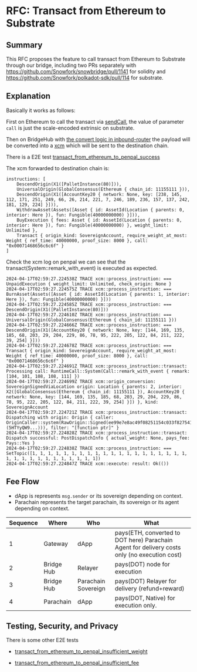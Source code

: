 # RFC: Transact from Ethereum to Substrate


## Summary

This RFC proposes the feature to call transact from Ethereum to Substrate through our bridge, including two PRs separately with https://github.com/Snowfork/snowbridge/pull/1141 for solidity and https://github.com/Snowfork/polkadot-sdk/pull/114 for substrate. 

## Explanation

Basically it works as follows:

First on Ethereum to call the transact via [sendCall](https://github.com/Snowfork/snowbridge/blob/bdf4c716c3863ad7c2a83ee870c8c399919c4e26/contracts/src/Gateway.sol#L630), the value of parameter `call` is just the scale-encoded extrinsic on substrate.

Then on BridgeHub with [the convert logic in inbound-router](https://github.com/Snowfork/polkadot-sdk/blob/1cab94c80aefdf3497d69828a22ac15bd27dbb95/bridges/snowbridge/primitives/router/src/inbound/mod.rs#L341) the payload will be converted into a [xcm](https://github.com/Snowfork/polkadot-sdk/blob/1cab94c80aefdf3497d69828a22ac15bd27dbb95/bridges/snowbridge/primitives/router/src/inbound/mod.rs#L359-L370) which will be sent to the destination chain.


There is a E2E test [transact_from_ethereum_to_penpal_success](https://github.com/Snowfork/polkadot-sdk/blob/cd7a64a1ca5b8e1ea6339125c0c966065ada8e70/cumulus/parachains/integration-tests/emulated/tests/bridges/bridge-hub-rococo/src/tests/snowbridge.rs#L568)

The xcm forwarded to destination chain is:

```
instructions: [
    DescendOrigin(X1([PalletInstance(80)])), 
    UniversalOrigin(GlobalConsensus(Ethereum { chain_id: 11155111 })), 
    DescendOrigin(X1([AccountKey20 { network: None, key: [238, 145, 112, 171, 251, 249, 66, 26, 214, 221, 7, 246, 189, 236, 157, 137, 242, 181, 129, 224] }])), 
    WithdrawAsset(Assets([Asset { id: AssetId(Location { parents: 0, interior: Here }), fun: Fungible(40000000000) }])), 
    BuyExecution { fees: Asset { id: AssetId(Location { parents: 0, interior: Here }), fun: Fungible(40000000000) }, weight_limit: Unlimited }, 
    Transact { origin_kind: SovereignAccount, require_weight_at_most: Weight { ref_time: 40000000, proof_size: 8000 }, call: "0x00071468656c6c6f" }
]
```


Check the xcm log on penpal we can see that the transact(System::remark_with_event) is executed as expected.

```
2024-04-17T02:59:27.224538Z TRACE xcm::process_instruction: === UnpaidExecution { weight_limit: Unlimited, check_origin: None }
2024-04-17T02:59:27.224575Z TRACE xcm::process_instruction: === BurnAsset(Assets([Asset { id: AssetId(Location { parents: 1, interior: Here }), fun: Fungible(40000000000) }]))
2024-04-17T02:59:27.224585Z TRACE xcm::process_instruction: === DescendOrigin(X1([PalletInstance(80)]))
2024-04-17T02:59:27.224610Z TRACE xcm::process_instruction: === UniversalOrigin(GlobalConsensus(Ethereum { chain_id: 11155111 }))
2024-04-17T02:59:27.224666Z TRACE xcm::process_instruction: === DescendOrigin(X1([AccountKey20 { network: None, key: [144, 169, 135, 185, 68, 203, 29, 204, 229, 86, 78, 95, 222, 205, 122, 84, 211, 222, 39, 254] }]))
2024-04-17T02:59:27.224678Z TRACE xcm::process_instruction: === Transact { origin_kind: SovereignAccount, require_weight_at_most: Weight { ref_time: 40000000, proof_size: 8000 }, call: "0x00071468656c6c6f" }
2024-04-17T02:59:27.224691Z TRACE xcm::process_instruction::transact: Processing call: RuntimeCall::System(Call::remark_with_event { remark: [104, 101, 108, 108, 111] })
2024-04-17T02:59:27.224699Z TRACE xcm::origin_conversion: SovereignSignedViaLocation origin: Location { parents: 2, interior: X2([GlobalConsensus(Ethereum { chain_id: 11155111 }), AccountKey20 { network: None, key: [144, 169, 135, 185, 68, 203, 29, 204, 229, 86, 78, 95, 222, 205, 122, 84, 211, 222, 39, 254] }]) }, kind: SovereignAccount
2024-04-17T02:59:27.224721Z TRACE xcm::process_instruction::transact: Dispatching with origin: Origin { caller: OriginCaller::system(RawOrigin::Signed(ee99e7e8ac49f08251154c033f827541f4fb8a5b1fc4d6d9b1ab72c103bd3023 (5HTYyQW9...))), filter: "[function ptr]" }
2024-04-17T02:59:27.224828Z TRACE xcm::process_instruction::transact: Dispatch successful: PostDispatchInfo { actual_weight: None, pays_fee: Pays::Yes }
2024-04-17T02:59:27.224838Z TRACE xcm::process_instruction: === SetTopic([1, 1, 1, 1, 1, 1, 1, 1, 1, 1, 1, 1, 1, 1, 1, 1, 1, 1, 1, 1, 1, 1, 1, 1, 1, 1, 1, 1, 1, 1, 1, 1])
2024-04-17T02:59:27.224847Z TRACE xcm::execute: result: Ok(())
```

## Fee Flow

- dApp is represents `msg.sender` or its sovereign depending on context.
- Parachain represents the target parachain, its sovereign or its agent depending on context.

Sequence|Where|Who|What
-|-|-|-
1|Gateway|dApp|pays(ETH, converted to DOT here) Parachain Agent for delivery costs only (no execution cost)
2|Bridge Hub|Relayer|pays(DOT) node for execution
3|Bridge Hub|Parachain Sovereign|pays(DOT) Relayer for delivery (refund+reward)
4|Parachain|dApp|pays(DOT, Native) for execution only.

## Testing, Security, and Privacy

There is some other E2E tests

- [transact_from_ethereum_to_penpal_insufficient_weight](https://github.com/Snowfork/polkadot-sdk/blob/cd7a64a1ca5b8e1ea6339125c0c966065ada8e70/cumulus/parachains/integration-tests/emulated/tests/bridges/bridge-hub-rococo/src/tests/snowbridge.rs#L624)

- [transact_from_ethereum_to_penpal_insufficient_fee](https://github.com/Snowfork/polkadot-sdk/blob/cd7a64a1ca5b8e1ea6339125c0c966065ada8e70/cumulus/parachains/integration-tests/emulated/tests/bridges/bridge-hub-rococo/src/tests/snowbridge.rs#L665C4-L665C53)

